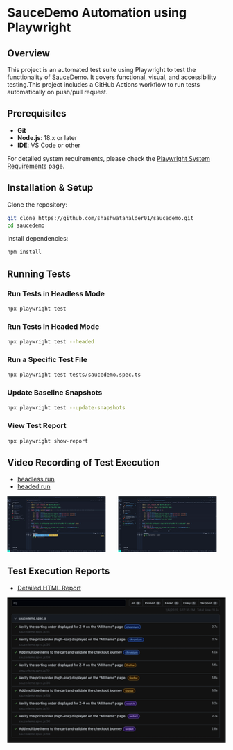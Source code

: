 # SauceDemo Automation using Playwright

## Overview

This project is an automated test suite using Playwright to test the functionality of [SauceDemo](https://www.saucedemo.com/). It covers functional, visual, and accessibility testing.This project includes a GitHub Actions workflow to run tests automatically on push/pull request.

## Prerequisites

- **Git**
- **Node.js**: 18.x or later
- **IDE**: VS Code or other

For detailed system requirements, please check the [Playwright System Requirements](https://playwright.dev/docs/intro#system-requirements) page.

## Installation & Setup

Clone the repository:

```sh
git clone https://github.com/shashwatahalder01/saucedemo.git
cd saucedemo
```

Install dependencies:

```sh
npm install
```

## Running Tests

### Run Tests in Headless Mode

```sh
npx playwright test
```

### Run Tests in Headed Mode

```sh
npx playwright test --headed
```

### Run a Specific Test File

```sh
npx playwright test tests/saucedemo.spec.ts
```

### Update Baseline Snapshots

```sh
npx playwright test --update-snapshots
```

### View Test Report

```sh
npx playwright show-report
```

## Video Recording of Test Execution

- [headless run](./test-recording/headed-run.mov)
- [headed run](./test-recording/headed-run.mov)

<p float="left">
  <img src="./media/headless-run.gif" width="45%" style="margin-right: 5%;"/>
  <img src="./media/headed-run.gif" width="45%" />
</p>

## Test Execution Reports

- [Detailed HTML Report](https://shashwatahalder01.github.io/saucedemo)

![report](./media/report-snapshort.png)
